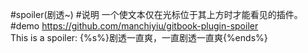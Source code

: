 #spoiler(剧透~)
#说明
一个使文本仅在光标位于其上方时才能看见的插件。
#demo
https://github.com/manchiyiu/gitbook-plugin-spoiler  
This is a spoiler: {%s%}剧透一直爽，一直剧透一直爽{%ends%}